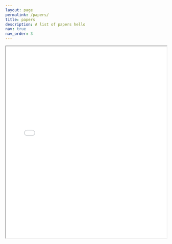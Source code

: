 ```yaml
---
layout: page
permalink: /papers/
title: papers
description: A list of papers hello
nav: true
nav_order: 3
---
```


<!-- _pages/publications.md -->

<div class="papers">
  <iframe src="/assets/pdf/light_field_streaming_study_report.pdf" width="100%" height="600px"></iframe>
</div>
